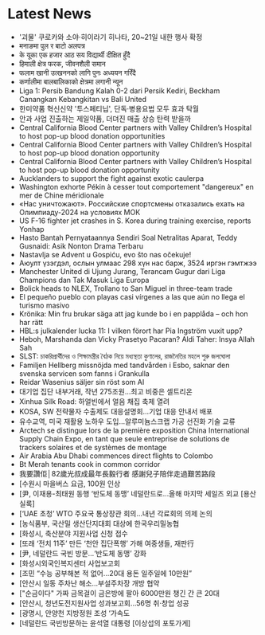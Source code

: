 # Latest News
-  '괴물' 쿠로카와 소야·히이라기 히나타, 20~21일 내한 행사 확정
-  मनाङमा पुल र बाटो अलपत्र
-  के यूका एक हजार आठ सय विद्यार्थी दीक्षित हुँदै
-  हिमाली क्षेत्र फरक, जीवनशैली समान
-  फलाम खानी उत्खननको लागि पुनः अध्ययन गरिँदै
-  कर्णालीमा बालबालिकाको क्षेत्रमा लगानी न्यून
-  Liga 1: Persib Bandung Kalah 0-2 dari Persik Kediri, Beckham Canangkan Kebangkitan vs Bali United
-  한미약품 혁신신약 '투스페티닙', 단독·병용요법 모두 효과 탁월
-  안과 사업 진출하는 제일약품, 더뎌진 매출 상승 탄력 받을까
-  Central California Blood Center partners with Valley Children’s Hospital to host pop-up blood donation opportunities
-  Central California Blood Center partners with Valley Children’s Hospital to host pop-up blood donation opportunity
-  Central California Blood Center partners with Valley Children’s Hospital to host pop-up blood donation opportunity
-  Aucklanders to support the fight against exotic caulerpa
-  Washington exhorte Pékin à cesser tout comportement "dangereux" en mer de Chine méridionale
-  «Нас уничтожают». Российские спортсмены отказались ехать на Олимпиаду-2024 на условиях МОК
-  US F-16 fighter jet crashes in S. Korea during training exercise, reports Yonhap
-  Hasto Bantah Pernyataannya Sendiri Soal Netralitas Aparat, Teddy Gusnaidi: Asik Nonton Drama Terbaru
-  Nastavlja se Advent u Gospiću, evo što nas očekuje!
-  Аюулт үзэгдэл, ослын улмаас 298 хүн нас барж, 3524 иргэн гэмтжээ
-  Manchester United di Ujung Jurang, Terancam Gugur dari Liga Champions dan Tak Masuk Liga Europa
-  Bolick heads to NLEX, Trollano to San Miguel in three-team trade
-  El pequeño pueblo con playas casi vírgenes a las que aún no llega el turismo masivo
-  Krönika: Min fru brukar säga att jag kunde bo i en papplåda – och hon har rätt
-  HBL:s julkalender lucka 11: I vilken förort har Pia Ingström vuxit upp?
-  Heboh, Marshanda dan Vicky Prasetyo Pacaran? Aldi Taher: Insya Allah Sah
-  SLST: চাকরিপ্রার্থীদের ও শিক্ষামন্ত্রীর বৈঠক নিয়ে মধ্যস্থতা কুণালের, রাজনৈতির মহলে শুরু জলঘোলা
-  Familjen Hellberg missnöjda med tandvården i Esbo, saknar den svenska servicen som fanns i Grankulla
-  Reidar Wasenius säljer sin röst som AI
-  대기업 집단 내부거래, 작년 275조원…최고 비중은 셀트리온
-  Xinhua Silk Road: 하얼빈에서 얼음 채집 축제 열려
-  KOSA, SW 전략물자 수출제도 대응설명회…기업 대응 안내서 배포
-  유수교역, 미국 재활용 노하우 도입…알루미늄스크랩 가공 선진화 기술 교류
-  Arctech se distingue lors de la première exposition China International Supply Chain Expo, en tant que seule entreprise de solutions de trackers solaires et de systèmes de montage
-  Air Arabia Abu Dhabi commences direct flights to Colombo
-  Bt Merah tenants cook in common corridor
-  我要讚佢│82歲光叔成最年長毅行者 感謝兒子陪伴走過艱苦路段
-  [수원시 마을버스 요금, 100원 인상
-  [尹, 이재용-최태원 동행 ‘반도체 동맹’ 네덜란드로…올해 마지막 세일즈 외교 [용산실록]
-  [‘UAE 초청’ WTO 주요국 통상장관 회의…내년 각료회의 의제 논의
-  [농식품부, 국산밀 생산단지대회 대상에 한국우리밀농협
-  [화성시, 축산분야 지원사업 신청 접수
-  [또래 ‘전치 11주’ 만든 ‘천안 집단폭행’ 가해 여중생들, 재판行
-  [尹, 네덜란드 국빈 방문...‘반도체 동맹’ 강화
-  [화성시외국인복지센터 사업보고회
-  [조민 “수능 공부해본 적 없어…20대 용돈 일주일에 10만원”
-  [안산시 일동 주차난 해소…부설주차장 개방 협약
-  ["순금이다" 가짜 금목걸이 금은방에 팔아 6000만원 챙긴 간 큰 20대
-  [안산시, 청년도전지원사업 성과보고회…56명 취·창업 성공
-  [광명시, 안양천 지방정원 조성 ‘가속도
-  [네덜란드 국빈방문하는 윤석열 대통령 [이상섭의 포토가게]
